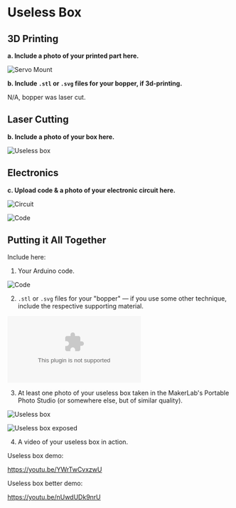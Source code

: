 # Useless Box

## 3D Printing

**a. Include a photo of your printed part here.**

![Servo Mount](https://github.com/MattD18/IDD-Fa18-Lab5/blob/master/IMG_2429.JPG)

**b. Include `.stl` or `.svg` files for your bopper, if 3d-printing.**

N/A, bopper was laser cut.

## Laser Cutting

**b. Include a photo of your box here.**

![Useless box](https://github.com/MattD18/IDD-Fa18-Lab5/blob/master/IMG_2434.JPG)

## Electronics

**c. Upload code & a photo of your electronic circuit here.**

![Circuit](https://github.com/MattD18/IDD-Fa18-Lab5/blob/master/IMG_2431.JPG)

![Code](https://github.com/MattD18/IDD-Fa18-Lab5/blob/master/useless_box.ino)

## Putting it All Together

Include here:
1. Your Arduino code.

![Code](https://github.com/MattD18/IDD-Fa18-Lab5/blob/master/useless_box.ino)

2. `.stl` or `.svg` files for your "bopper" — if you use some other technique, include the respective supporting material.

![Bopper Design File](https://github.com/MattD18/IDD-Fa18-Lab5/blob/master/bopper.ai)

3. At least one photo of your useless box taken in the MakerLab's Portable Photo Studio (or somewhere else, but of similar quality).

![Useless box](https://github.com/MattD18/IDD-Fa18-Lab5/blob/master/IMG_2434.JPG)

![Useless box exposed](https://github.com/MattD18/IDD-Fa18-Lab5/blob/master/IMG_2437.JPG)

4. A video of your useless box in action.

Useless box demo:

https://youtu.be/YWrTwCvxzwU

Useless box better demo:

https://youtu.be/nUwdUDk9nrU
